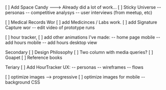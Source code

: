 [ ] Add Space Candy
---> Already did a lot of work...
[ ] Sticky Universe
  -- personas
  -- competitive analysys
  -- user interviews (from meetup, etc)

[ ] Medical Records Wor
  [ ] add Medicinces / Labs work.
  [ ] add Signature Capture wor
      -- edit video of prototype runs

[ ]  hour tracker, 
      [ ] add other animations I've made:
        -- home page mobile
        -- add hours mobile
        -- add hours desktop view


Secondary
[ ] Design Philosophy
[ ] Two column with media queries? 
[ ] Goapet
[ ] Reference books


Teriary
[ ] Add HourTracker UX:
  -- personas
  -- wireframes
  -- flows

[ ] optimize images --> progressive 
[ ] optimize images for mobile
  -- background CSS
